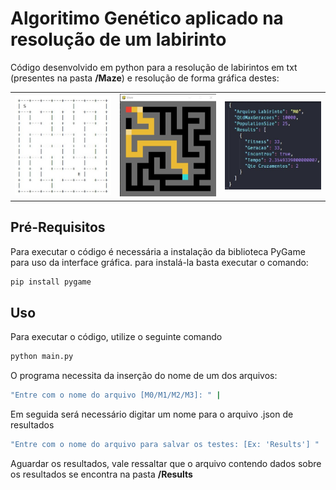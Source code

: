 # Algoritimo Genético aplicado na resolução de um labirinto

Código desenvolvido em python para a resolução de labirintos em txt (presentes na pasta **/Maze**) e resolução de forma gráfica destes:


<div style="text-align: center"><table><tr>
  <td style="text-align: center">
    <img src="Imagens/Labirinto_M0_TXT.jpg" width="400"/>
</td>
  <td style="text-align: center">
    <img src="Imagens/Resolucao_M0.jpg" width="400"/>
</td>
  <td style="text-align: center">
    <img src="Imagens/Tempo_M0.jpg" width="400"/>
</td>
  
</tr></table></div>


## Pré-Requisitos

Para executar o código é necessária a instalação da biblioteca PyGame para uso da interface gráfica. para instalá-la basta executar o comando:

```bash
pip install pygame
```

## Uso

Para executar o código, utilize o seguinte comando

```bash
python main.py
```
 O programa necessita da inserção do nome de um dos arquivos: 

```bash
"Entre com o nome do arquivo [M0/M1/M2/M3]: " |
```

Em seguida será necessário digitar um nome para o arquivo .json de resultados
```bash
"Entre com o nome do arquivo para salvar os testes: [Ex: 'Results'] " |
```

Aguardar os resultados, vale ressaltar que o arquivo contendo dados sobre os resultados se encontra na pasta **/Results**